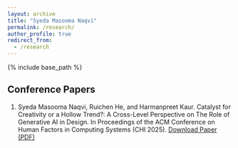 ```yaml
---
layout: archive
title: "Syeda Masooma Naqvi"
permalink: /research/
author_profile: true
redirect_from:
  - /research
---
```


{% include base_path %}
## Conference Papers
1. Syeda Masooma Naqvi, Ruichen He, and Harmanpreet Kaur. Catalyst for Creativity or a Hollow Trend?: A Cross-Level Perspective on The Role of Generative AI in Design. In Proceedings of the ACM Conference on Human Factors in Computing Systems (CHI 2025).
[Download Paper (PDF)](/files/chi25-150.pdf)